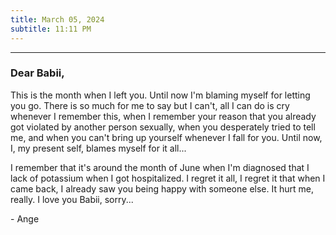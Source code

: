 ```yaml
---
title: March 05, 2024
subtitle: 11:11 PM
---
```

---

### Dear Babii,

This is the month when I left you. Until now I'm blaming myself for letting you go. There is so much for me to say but I can't, all I can do is cry whenever I remember this, when I remember your reason that you already got violated by another person sexually, when you desperately tried to tell me, and when you can't bring up yourself whenever I fall for you. Until now, I, my present self, blames myself for it all...

I remember that it's around the month of June when I'm diagnosed that I lack of potassium when I got hospitalized. I regret it all, I regret it that when I came back, I already saw you being happy with someone else. It hurt me, really. I love you Babii, sorry...

\- Ange
